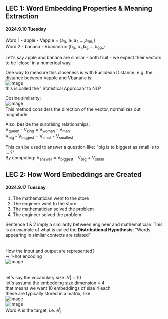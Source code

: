 ## LEC 1: Word Embedding Properties & Meaning Extraction  
#### 2024.9.10 Tuesday
Word 1 - apple - Vapple = {a<sub>0</sub>, a<sub>1</sub>,a<sub>2</sub>,...,a<sub>99</sub>,}  
Word 2 - banana - Vbanana = {b<sub>0</sub>, b<sub>1</sub>,b<sub>2</sub>,...,b<sub>99</sub>,}

Let's say apple and banana are similar - both fruit - we expect their vectors to be 'close' in a numerical way.    

One way to measure this closeness is with Euclidean Distance; e.g. the distance between Vapple and Vbanana is:  
![image](https://github.com/user-attachments/assets/732e6a5c-4ff1-497c-a7eb-60468895ab9e)  
this is called the ' Statistical Approcah' to NLP   

Cosine similarity:  
![image](https://github.com/user-attachments/assets/a29f188c-7aea-48e4-8aa7-1e2b44db0b3f)  
This method considers the direction of the vector, normalizes out magnitude  

Also, beside the surprising relationships:  
V<sub>queen</sub> - V<sub>king</sub> = V<sub>woman</sub> - V<sub>man</sub>  
V<sub>big</sub> - V<sub>biggest</sub> = V<sub>small</sub> - V<sub>smallest</sub>  

This can be used to answer a question like: "big is to biggest as small is to ....?"  
By computing: V<sub>answer</sub> = V<sub>biggest</sub> - V<sub>big</sub> + V<sub>small</sub>    




## LEC 2: How Word Embeddings are Created
#### 2024.9.17 Tuesday  
1. The mathematician went to the store  
2. The engineer went to the store
3. The mathematician solved the problem
4. The engineer solved the problem
   
Sentence 1 & 2 imply a similarity between engineer and mathematician. This is an example of what is called the <strong>Distributional Hypothesis</strong>: "Words appearing in similar contexts are related"  
<br/><br/>
How the input and output are represented?  
-> 1-hot encoding  
![image](https://github.com/user-attachments/assets/13ccc01d-f352-4586-aa58-2781b3e96b85)  
<br/><br/>
let's say the vocabulary size |V| = 10  
let's assume the embedding size dimension = 4  
that means we want 10 embeddings of size 4 each  
these are typically stored in a matrix, like  
![image](https://github.com/user-attachments/assets/ae0f31f3-b156-49f6-a51a-78d0bbbd832d)  
![image](https://github.com/user-attachments/assets/5d212fb7-1716-476e-bda5-9f631b9db057)  
Word A is the target, i.e. e<sup>i</sup><sub>j</sub>




